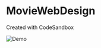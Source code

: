 # MovieWebDesign
Created with CodeSandbox

![Demo](https://github.com/Soumya2602/MovieWebDesign/assets/102344162/3a10e19e-d5c4-4fc3-badb-b11631f33834)
